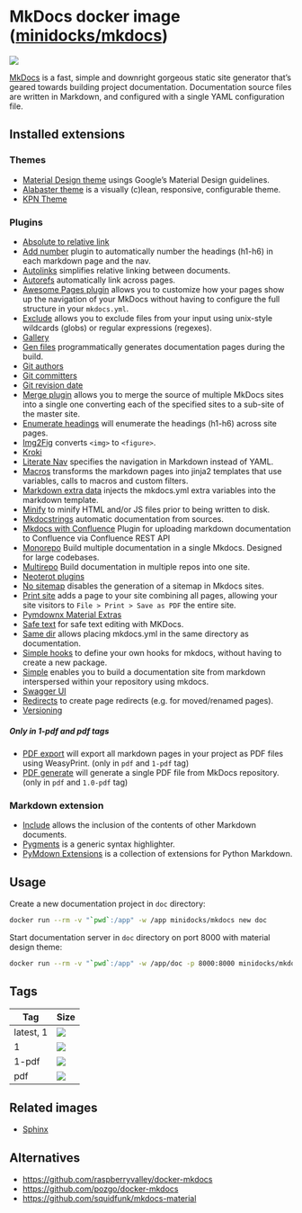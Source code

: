 MkDocs docker image ([minidocks/mkdocs](https://hub.docker.com/r/minidocks/mkdocs))
===================================================================================

![](https://www.fullstackpython.com/img/logos/mkdocs.jpg)

[MkDocs](https://www.mkdocs.org/) is a fast, simple and downright gorgeous
static site generator that’s geared towards building project documentation.
Documentation source files are written in Markdown, and configured with a single
YAML configuration file.

Installed extensions
--------------------

### Themes

- [Material Design theme](https://squidfunk.github.io/mkdocs-material/) usings
  Google’s Material Design guidelines.
- [Alabaster theme](https://mkdocs-alabaster.ale.sh/) is a visually (c)lean,
  responsive, configurable theme.
- [KPN Theme](https://kpn.github.io/mkdocs-kpn-theme/)

### Plugins

- [Absolute to relative link](https://github.com/sander76/mkdocs-abs-rel-plugin)
- [Add number](https://github.com/ignorantshr/mkdocs-add-number-plugin) plugin
  to automatically number the headings (h1-h6) in each markdown page and the
  nav.
- [Autolinks](https://github.com/midnightprioriem/mkdocs-autolinks-plugin/)
  simplifies relative linking between documents.
- [Autorefs](https://github.com/mkdocstrings/autorefs) automatically link across
  pages.
- [Awesome Pages
  plugin](https://github.com/lukasgeiter/mkdocs-awesome-pages-plugin) allows you
  to customize how your pages show up the navigation of your MkDocs without
  having to configure the full structure in your `mkdocs.yml`.
- [Exclude](https://github.com/apenwarr/mkdocs-exclude) allows you to exclude
  files from your input using unix-style wildcards (globs) or regular
  expressions (regexes).
- [Gallery](https://smarie.github.io/mkdocs-gallery/)
- [Gen files](https://oprypin.github.io/mkdocs-gen-files/) programmatically
  generates documentation pages during the build.
- [Git authors](https://github.com/timvink/mkdocs-git-authors-plugin)
- [Git committers](https://github.com/ojacques/mkdocs-git-committers-plugin-2)
- [Git revision
  date](https://github.com/timvink/mkdocs-git-revision-date-localized-plugin)
- [Merge plugin](https://github.com/ovasquez/mkdocs-merge) allows you to merge
  the source of multiple MkDocs sites into a single one converting each of the
  specified sites to a sub-site of the master site.
- [Enumerate
  headings](https://github.com/timvink/mkdocs-enumerate-headings-plugin) will
  enumerate the headings (h1-h6) across site pages.
- [Img2Fig](https://github.com/stuebersystems/mkdocs-img2fig-plugin) converts
  `<img>` to `<figure>`.
- [Kroki](https://github.com/AVATEAM-IT-SYSTEMHAUS/mkdocs-kroki-plugin)
- [Literate Nav](https://oprypin.github.io/mkdocs-literate-nav/) specifies the
  navigation in Markdown instead of YAML.
- [Macros](https://github.com/fralau/mkdocs_macros_plugin) transforms the
  markdown pages into jinja2 templates that use variables, calls to macros and
  custom filters.
- [Markdown extra
  data](https://github.com/rosscdh/mkdocs-markdownextradata-plugin) injects the
  mkdocs.yml extra variables into the markdown template.
- [Minify](https://github.com/byrnereese/mkdocs-minify-plugin) to minify HTML
  and/or JS files prior to being written to disk.
- [Mkdocstrings](https://mkdocstrings.github.io/) automatic documentation from
  sources.
- [Mkdocs with
  Confluence](https://github.com/pawelsikora/mkdocs-with-confluence/) Plugin for
  uploading markdown documentation to Confluence via Confluence REST API
- [Monorepo](https://github.com/spotify/mkdocs-monorepo-plugin) Build multiple
  documentation in a single Mkdocs. Designed for large codebases.
- [Multirepo](https://github.com/jdoiro3/mkdocs-multirepo-plugin) Build
  documentation in multiple repos into one site.
- [Neoterot plugins](https://www.neoteroi.dev/mkdocs-plugins/)
- [No sitemap](https://github.com/leonardehrenfried/mkdocs-no-sitemap-plugin)
  disables the generation of a sitemap in Mkdocs sites.
- [Print site](https://timvink.github.io/mkdocs-print-site-plugin/index.html)
  adds a page to your site combining all pages, allowing your site visitors to
  `File > Print > Save as PDF` the entire site.
- [Pymdownx Material
  Extras](https://github.com/facelessuser/mkdocs_pymdownx_material_extras)
- [Safe text](https://github.com/raimon49/mkdocs-safe-text-plugin) for safe text
  editing with MKDocs.
- [Same dir](https://oprypin.github.io/mkdocs-same-dir/) allows placing
  mkdocs.yml in the same directory as documentation.
- [Simple hooks](https://github.com/aklajnert/mkdocs-simple-hooks) to define
  your own hooks for mkdocs, without having to create a new package.
- [Simple](https://www.althack.dev/mkdocs-simple-plugin) enables you to build a
  documentation site from markdown interspersed within your repository using
  mkdocs.
- [Swagger UI](https://blueswen.github.io/mkdocs-swagger-ui-tag/)
- [Redirects](https://github.com/datarobot/mkdocs-redirects) to create page
  redirects (e.g. for moved/renamed pages).
- [Versioning](https://github.com/zayd62/mkdocs-versioning)

##### Only in 1-pdf and pdf tags

- [PDF export](https://github.com/zhaoterryy/mkdocs-pdf-export-plugin) will
  export all markdown pages in your project as PDF files using WeasyPrint. (only
  in `pdf` and `1-pdf` tag)
- [PDF generate](https://github.com/orzih/mkdocs-with-pdf) will generate a
  single PDF file from MkDocs repository. (only in `pdf` and `1.0-pdf` tag)

### Markdown extension

- [Include](https://github.com/cmacmackin/markdown-include/) allows the
  inclusion of the contents of other Markdown documents.
- [Pygments](http://pygments.org/) is a generic syntax highlighter.
- [PyMdown Extensions](https://facelessuser.github.io/pymdown-extensions/) is a
  collection of extensions for Python Markdown.

Usage
-----

Create a new documentation project in `doc` directory:

```bash
docker run --rm -v "`pwd`:/app" -w /app minidocks/mkdocs new doc
```

Start documentation server in `doc` directory on port 8000 with material design
theme:

```bash
docker run --rm -v "`pwd`:/app" -w /app/doc -p 8000:8000 minidocks/mkdocs serve -a 0.0.0.0:8000 -t material
```

Tags
----

| Tag       | Size                                                                                                           |
|-----------|----------------------------------------------------------------------------------------------------------------|
| latest, 1 | ![](https://img.shields.io/docker/image-size/minidocks/mkdocs/latest?style=flat-square&logo=docker&label=size) |
| 1         | ![](https://img.shields.io/docker/image-size/minidocks/mkdocs/1?style=flat-square&logo=docker&label=size)      |
| 1-pdf     | ![](https://img.shields.io/docker/image-size/minidocks/mkdocs/1-pdf?style=flat-square&logo=docker&label=size)  |
| pdf       | ![](https://img.shields.io/docker/image-size/minidocks/mkdocs/pdf?style=flat-square&logo=docker&label=size)    |

Related images
--------------

- [Sphinx](https://github.com/minidocks/sphinx-doc)

Alternatives
------------

- https://github.com/raspberryvalley/docker-mkdocs
- https://github.com/pozgo/docker-mkdocs
- https://github.com/squidfunk/mkdocs-material
